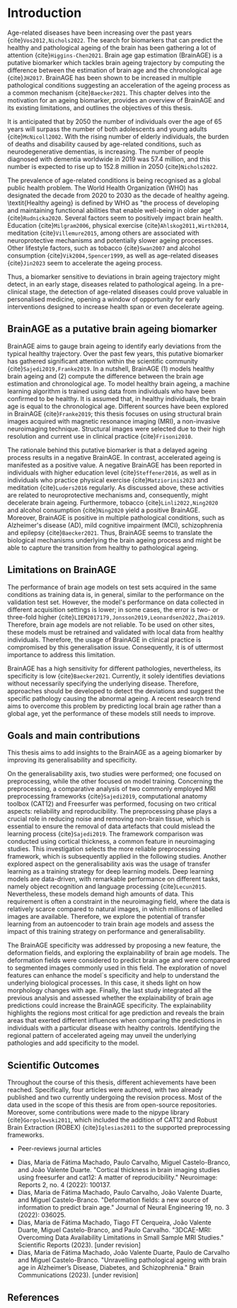 # Introduction

Age-related diseases have been increasing over the past years {cite}`Vos2012,Nichols2022`. The search for biomarkers that can predict the healthy and pathological ageing of the brain has been gathering a lot of attention {cite}`Higgins-Chen2021`. Brain age gap estimation (BrainAGE)  is a putative biomarker which tackles brain ageing trajectory by computing the difference between the estimation of brain age and the chronological age {cite}`JH2017`. BrainAGE has been shown to be increased in multiple pathological conditions suggesting an acceleration of the ageing process as a common mechanism {cite}`Baecker2021`. This chapter delves into the motivation for an ageing biomarker, provides an overview of BrainAGE and its existing limitations, and outlines the objectives of this thesis.

It is anticipated that by 2050 the number of individuals over the age of 65 years will surpass the number of both adolescents and young adults {cite}`McNicoll2002`. With the rising number of elderly individuals, the burden of deaths and disability caused by age-related conditions, such as neurodegenerative dementias, is increasing. The number of people diagnosed with dementia worldwide in 2019 was 57.4 million, and this number is expected to rise up to 152.8 million in 2050 {cite}`Nichols2022`.  

The prevalence of age-related conditions is being recognised as a global public health problem. The World Health Organization (WHO) has designated the decade from 2020 to 2030 as the decade of healthy ageing. \textit{Healthy ageing} is defined by WHO as "the process of developing and maintaining functional abilities that enable well-being in older age"  {cite}`Rudnicka2020`. Several factors seem to positively impact brain health. Education {cite}`Milgram2006`, physical exercise {cite}`Ahlskog2011,Wirth2014`, meditation {cite}`Villemure2015`, among others are associated with neuroprotective mechanisms and potentially slower ageing processes. Other lifestyle factors, such as tobacco {cite}`Swan2007` and alcohol consumption {cite}`Vik2004,Spencer1999`, as well as age-related diseases {cite}`Jin2023` seem to accelerate the ageing process. 

Thus, a biomarker sensitive to deviations in brain ageing trajectory might detect, in an early stage, diseases related to pathological ageing. In a pre-clinical stage, the detection of age-related diseases could prove valuable in personalised medicine, opening a window of opportunity for early interventions designed to increase health span or even decelerate ageing. 


## BrainAGE as a putative brain ageing biomarker

BrainAGE aims to gauge brain ageing to identify early deviations from the typical healthy trajectory. Over the past few years, this putative biomarker has gathered significant attention within the scientific community {cite}`Sajedi2019,Franke2019`. In a nutshell,  BrainAGE (1) models healthy brain ageing and (2) compute the difference between the brain age estimation and chronological age. To model healthy brain ageing, a machine learning algorithm is trained using data from individuals who have been confirmed to be healthy. It is assumed that, in healthy individuals, the brain age is equal to the chronological age. Different sources have been explored in BrainAGE {cite}`Franke2019`; this thesis focuses on using structural brain images acquired with magnetic resonance imaging (MRI), a non-invasive neuroimaging technique. Structural images were selected due to their high resolution and current use in clinical practice {cite}`Frisoni2010`. 
 
The rationale behind this putative biomarker is that a delayed ageing process results in a negative BrainAGE. In contrast, accelerated ageing is manifested as a positive value. A negative BrainAGE has been reported in individuals with higher education level {cite}`Steffener2016`, as well as in individuals who practice physical exercise  {cite}`Matziorinis2023` and meditation {cite}`Luders2016` regularly. As discussed above, these activities are related to neuroprotective mechanisms and, consequently, might decelerate brain ageing. Furthermore, tobacco {cite}`Linli2022,Ning2020` and alcohol consumption {cite}`Ning2020` yield a positive BrainAGE. Moreover, BrainAGE is positive in multiple pathological conditions, such as Alzheimer's disease (AD), mild cognitive impairment (MCI), schizophrenia and epilepsy {cite}`Baecker2021`.
Thus, BrainAGE seems to translate the biological mechanisms underlying the brain ageing process and might be able to capture the transition from healthy to pathological ageing.

## Limitations on BrainAGE

The performance of brain age models on test sets acquired in the same conditions as training data is, in general, similar to the performance on the validation test set. However, the model's performance on data collected in different acquisition settings is lower; in some cases, the error is two- or three-fold higher {cite}`LIEM2017179,Jonsson2019,Leonardsen2022,Zhai2019`. Therefore, brain age models are not reliable. To be used on other sites, these models must be retrained and validated with local data from healthy individuals. Therefore, the usage of BrainAGE in clinical practice is compromised by this generalisation issue. Consequently, it is of uttermost importance to address this limitation.

BrainAGE has a high sensitivity for different pathologies, nevertheless, its specificity is low {cite}`Baecker2021`. Currently, it solely identifies deviations without necessarily specifying the underlying disease. Therefore, approaches should be developed to detect the deviations and suggest the  specific pathology causing the abnormal ageing. A recent research trend aims to overcome this problem by predicting local brain age rather than a global age, yet the performance of these models still needs to improve.




## Goals and main contributions

This thesis aims to add insights to the BrainAGE as a ageing biomarker by improving its generalisability and specificity. 

On the generalisability axis, two studies were performed; one focused on preprocessing, while the other focused on model training. 
Concerning the preprocessing, a comparative analysis of two commonly employed MRI preprocessing frameworks {cite}`Sajedi2019`, computational anatomy toolbox (CAT12) and Freesurfer was performed, focusing on two critical aspects: reliability and reproducibility. The preprocessing phase plays a crucial role in reducing noise and removing non-brain tissue, which is essential to ensure the removal of data artefacts that could mislead the learning process {cite}`Sajedi2019`. The framework comparison was conducted using cortical thickness, a common feature in neuroimaging studies. This investigation selects the more reliable preprocessing framework, which is subsequently applied in the following studies. Another explored aspect on the generalisability axis was the usage of transfer learning as a training strategy for deep learning models. Deep learning models are data-driven, with remarkable performance on different tasks, namely object recognition and language processing {cite}`Lecun2015`. Nevertheless, these models demand high amounts of data. This requirement is often a constraint in the neuroimaging field, where the data is relatively scarce compared to natural images, in which millions of labelled images are available. Therefore, we explore the potential of transfer learning from an autoencoder to train brain age models and assess the impact of this training strategy on performance and generalisability.

The BrainAGE specificity was addressed by proposing a new feature, the deformation fields, and exploring the explainability of brain age models. The deformation fields were considered to predict brain age and were compared to segmented images commonly used in this field. The exploration of novel features can enhance the model`s specificity and help to understand the underlying biological processes. In this case, it sheds light on how morphology changes with age. Finally, the last study integrated all the previous analysis and assessed whether the explainability of brain age predictions could increase the BrainAGE specificity. The explainability highlights the regions most critical for age prediction and reveals the brain areas that exerted different influences when comparing the predictions in individuals with a particular disease with healthy controls. Identifying the regional pattern of accelerated ageing may unveil the underlying pathologies and add specificity to the model. 


## Scientific Outcomes

Throughout the course of this thesis, different achievements have been reached. Specifically, four articles were authored, with two already published and two currently undergoing the revision process. Most of the data used in the scope of this thesis are from open-source repositories. Moreover, some contributions were made to the nipype library {cite}`Gorgolewski2011`, which included the addition of CAT12 and Robust Brain Extraction (ROBEX) {cite}`Iglesias2011` to the supported preprocessing frameworks. 


* Peer-reviews journal articles

- Dias, Maria de Fátima Machado, Paulo Carvalho, Miguel Castelo-Branco, and João Valente Duarte. "Cortical thickness in brain imaging studies using freesurfer and cat12: A matter of reproducibility." Neuroimage: Reports 2, no. 4 (2022): 100137.
- Dias, Maria de Fátima Machado, Paulo Carvalho, João Valente Duarte, and Miguel Castelo-Branco. "Deformation fields: a new source of information to predict brain age." Journal of Neural Engineering 19, no. 3 (2022): 036025.
- Dias, Maria de Fátima Machado, Tiago FT Cerqueira, João Valente Duarte, Miguel Castelo-Branco, and Paulo Carvalho. "3DCAE-MRI: Overcoming Data Availability Limitations in Small Sample MRI Studies." Scientific Reports (2023). [under revision]
- Dias, Maria de Fátima Machado, João Valente Duarte, Paulo de Carvalho and Miguel Castelo-Branco. "Unravelling pathological ageing with brain age in Alzheimer’s Disease, Diabetes, and Schizophrenia." Brain Communications (2023). [under revision]


## References
```{bibliography}
```